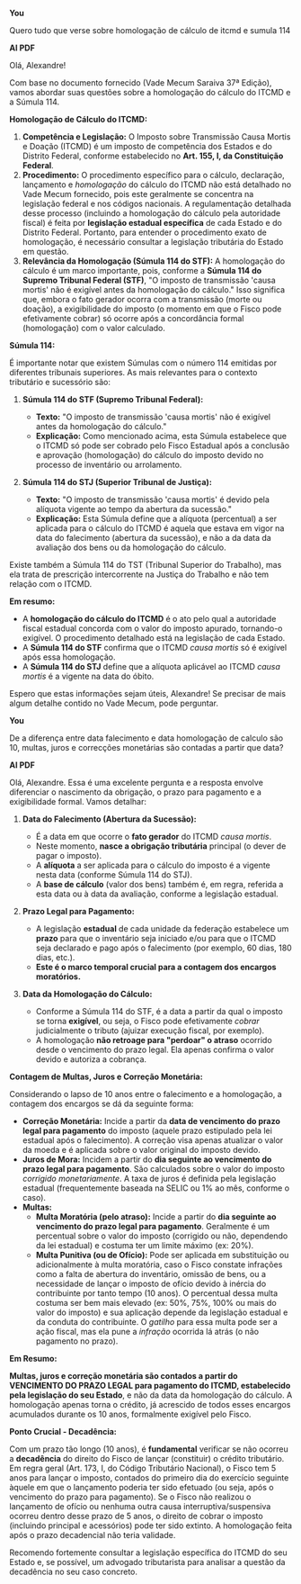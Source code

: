 **You**

Quero tudo que verse sobre homologação de cálculo de itcmd e sumula 114



**AI PDF**

Olá, Alexandre!

Com base no documento fornecido (Vade Mecum Saraiva 37ª Edição), vamos abordar suas questões sobre a homologação do cálculo do ITCMD e a Súmula 114.

**Homologação de Cálculo do ITCMD:**

1.  **Competência e Legislação:** O Imposto sobre Transmissão Causa Mortis e Doação (ITCMD) é um imposto de competência dos Estados e do Distrito Federal, conforme estabelecido no **Art. 155, I, da Constituição Federal**.
2.  **Procedimento:** O procedimento específico para o cálculo, declaração, lançamento e *homologação* do cálculo do ITCMD não está detalhado no Vade Mecum fornecido, pois este geralmente se concentra na legislação federal e nos códigos nacionais. A regulamentação detalhada desse processo (incluindo a homologação do cálculo pela autoridade fiscal) é feita por **legislação estadual específica** de cada Estado e do Distrito Federal. Portanto, para entender o procedimento exato de homologação, é necessário consultar a legislação tributária do Estado em questão.
3.  **Relevância da Homologação (Súmula 114 do STF):** A homologação do cálculo é um marco importante, pois, conforme a **Súmula 114 do Supremo Tribunal Federal (STF)**, "O imposto de transmissão 'causa mortis' não é exigível antes da homologação do cálculo." Isso significa que, embora o fato gerador ocorra com a transmissão (morte ou doação), a exigibilidade do imposto (o momento em que o Fisco pode efetivamente cobrar) só ocorre após a concordância formal (homologação) com o valor calculado.

**Súmula 114:**

É importante notar que existem Súmulas com o número 114 emitidas por diferentes tribunais superiores. As mais relevantes para o contexto tributário e sucessório são:

1.  **Súmula 114 do STF (Supremo Tribunal Federal):**
    *   **Texto:** "O imposto de transmissão 'causa mortis' não é exigível antes da homologação do cálculo."
    *   **Explicação:** Como mencionado acima, esta Súmula estabelece que o ITCMD só pode ser cobrado pelo Fisco Estadual após a conclusão e aprovação (homologação) do cálculo do imposto devido no processo de inventário ou arrolamento.

2.  **Súmula 114 do STJ (Superior Tribunal de Justiça):**
    *   **Texto:** "O imposto de transmissão 'causa mortis' é devido pela alíquota vigente ao tempo da abertura da sucessão."
    *   **Explicação:** Esta Súmula define que a alíquota (percentual) a ser aplicada para o cálculo do ITCMD é aquela que estava em vigor na data do falecimento (abertura da sucessão), e não a da data da avaliação dos bens ou da homologação do cálculo.

Existe também a Súmula 114 do TST (Tribunal Superior do Trabalho), mas ela trata de prescrição intercorrente na Justiça do Trabalho e não tem relação com o ITCMD.

**Em resumo:**

*   A **homologação do cálculo do ITCMD** é o ato pelo qual a autoridade fiscal estadual concorda com o valor do imposto apurado, tornando-o exigível. O procedimento detalhado está na legislação de cada Estado.
*   A **Súmula 114 do STF** confirma que o ITCMD *causa mortis* só é exigível após essa homologação.
*   A **Súmula 114 do STJ** define que a alíquota aplicável ao ITCMD *causa mortis* é a vigente na data do óbito.

Espero que estas informações sejam úteis, Alexandre! Se precisar de mais algum detalhe contido no Vade Mecum, pode perguntar.

**You**

De a diferença  entre data  falecimento e data homologação de calculo são 10, multas, juros e correcções monetárias são contadas a partir que data?



**AI PDF**

Olá, Alexandre. Essa é uma excelente pergunta e a resposta envolve diferenciar o nascimento da obrigação, o prazo para pagamento e a exigibilidade formal. Vamos detalhar:

1.  **Data do Falecimento (Abertura da Sucessão):**
    *   É a data em que ocorre o **fato gerador** do ITCMD *causa mortis*.
    *   Neste momento, **nasce a obrigação tributária** principal (o dever de pagar o imposto).
    *   A **alíquota** a ser aplicada para o cálculo do imposto é a vigente nesta data (conforme Súmula 114 do STJ).
    *   A **base de cálculo** (valor dos bens) também é, em regra, referida a esta data ou à data da avaliação, conforme a legislação estadual.

2.  **Prazo Legal para Pagamento:**
    *   A legislação **estadual** de cada unidade da federação estabelece um **prazo** para que o inventário seja iniciado e/ou para que o ITCMD seja declarado e pago após o falecimento (por exemplo, 60 dias, 180 dias, etc.).
    *   **Este é o marco temporal crucial para a contagem dos encargos moratórios.**

3.  **Data da Homologação do Cálculo:**
    *   Conforme a Súmula 114 do STF, é a data a partir da qual o imposto se torna **exigível**, ou seja, o Fisco pode efetivamente *cobrar* judicialmente o tributo (ajuizar execução fiscal, por exemplo).
    *   A homologação **não retroage para "perdoar" o atraso** ocorrido desde o vencimento do prazo legal. Ela apenas confirma o valor devido e autoriza a cobrança.

**Contagem de Multas, Juros e Correção Monetária:**

Considerando o lapso de 10 anos entre o falecimento e a homologação, a contagem dos encargos se dá da seguinte forma:

*   **Correção Monetária:** Incide a partir da **data de vencimento do prazo legal para pagamento** do imposto (aquele prazo estipulado pela lei estadual após o falecimento). A correção visa apenas atualizar o valor da moeda e é aplicada sobre o valor original do imposto devido.
*   **Juros de Mora:** Incidem a partir do **dia seguinte ao vencimento do prazo legal para pagamento**. São calculados sobre o valor do imposto *corrigido monetariamente*. A taxa de juros é definida pela legislação estadual (frequentemente baseada na SELIC ou 1% ao mês, conforme o caso).
*   **Multas:**
    *   **Multa Moratória (pelo atraso):** Incide a partir do **dia seguinte ao vencimento do prazo legal para pagamento**. Geralmente é um percentual sobre o valor do imposto (corrigido ou não, dependendo da lei estadual) e costuma ter um limite máximo (ex: 20%).
    *   **Multa Punitiva (ou de Ofício):** Pode ser aplicada em substituição ou adicionalmente à multa moratória, caso o Fisco constate infrações como a falta de abertura do inventário, omissão de bens, ou a necessidade de lançar o imposto de ofício devido à inércia do contribuinte por tanto tempo (10 anos). O percentual dessa multa costuma ser bem mais elevado (ex: 50%, 75%, 100% ou mais do valor do imposto) e sua aplicação depende da legislação estadual e da conduta do contribuinte. O *gatilho* para essa multa pode ser a ação fiscal, mas ela pune a *infração* ocorrida lá atrás (o não pagamento no prazo).

**Em Resumo:**

**Multas, juros e correção monetária são contados a partir do VENCIMENTO DO PRAZO LEGAL para pagamento do ITCMD, estabelecido pela legislação do seu Estado**, e não da data da homologação do cálculo. A homologação apenas torna o crédito, já acrescido de todos esses encargos acumulados durante os 10 anos, formalmente exigível pelo Fisco.

**Ponto Crucial - Decadência:**

Com um prazo tão longo (10 anos), é **fundamental** verificar se não ocorreu a **decadência** do direito do Fisco de lançar (constituir) o crédito tributário. Em regra geral (Art. 173, I, do Código Tributário Nacional), o Fisco tem 5 anos para lançar o imposto, contados do primeiro dia do exercício seguinte àquele em que o lançamento poderia ter sido efetuado (ou seja, após o vencimento do prazo para pagamento). Se o Fisco não realizou o lançamento de ofício ou nenhuma outra causa interruptiva/suspensiva ocorreu dentro desse prazo de 5 anos, o direito de cobrar o imposto (incluindo principal e acessórios) pode ter sido extinto. A homologação feita após o prazo decadencial não teria validade.

Recomendo fortemente consultar a legislação específica do ITCMD do seu Estado e, se possível, um advogado tributarista para analisar a questão da decadência no seu caso concreto.

